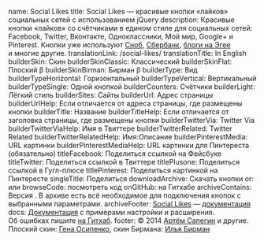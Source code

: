 name: Social Likes
title: Social Likes — красивые кнопки «лайков» социальных сетей с использованием jQuery
description: Красивые кнопки «лайков» со счётчиками в едином стиле для социальных сетей: Facebook, Twitter, Вконтакте, Одноклассники, Мой мир, Google+ и Pinterest. Кнопки уже используют <a href="http://www.snob.ru/">Сноб</a>, <a href="http://sberbank.ru/">Сбербанк</a>, <a href="http://blogengine.ru/blogs/">блоги на Эгее</a> и&nbsp;многие другие.
translationLink: /social-likes/
translationTitle: In English
builderSkin: Скин
builderSkinClassic: Классический
builderSkinFlat: Плоский β
builderSkinBirman: Бирман β
builderType: Вид
builderTypeHorizontal: Горизонтальный
builderTypeVertical: Вертикальный
builderTypeSingle: Одной кнопкой
builderCounters: Счётчики
builderLight: Лёгкий стиль
builderSites: Сайты
builderUrl: Адрес страницы
builderUrlHelp: Если отличается от адреса страницы, где размещены кнопки
builderTitle: Название
builderTitleHelp: Если отличается от заголовка страницы, где размещены кнопки
builderTwitterVia: Twitter Via
builderTwitterViaHelp: Имя в Твиттере
builderTwitterRelated: Twitter Related
builderTwitterRelatedHelp: Имя:Описание
builderPinterestMedia: URL картинки
builderPinterestMediaHelp: URL картинки для Пинтереста (обязательно)
titleFacebook: Поделиться ссылкой на Фейсбуке
titleTwitter: Поделиться ссылкой в Твиттере
titlePlusone: Поделиться ссылкой в Гугл-плюсе
titlePinterest: Поделиться картинкой на Пинтересте
singleTitle: Поделиться
downloadArchive: Скачать кнопки
or: или
browseCode: посмотреть код
onGitHub: на Гитхабе
archiveContains: Версия <a href="https://github.com/sapegin/social-likes/blob/master/Changelog.md"><!--VERSION--><!--/VERSION--></a>. В архиве есть всё необходимое для подключения кнопок с выбранными параметрами.
archiveFooter: <a href="http://sapegin.github.com/social-likes/">Social Likes</a> — <a href="https://github.com/sapegin/social-likes/Readme.md">документация</a>
docs: <a href="https://github.com/sapegin/social-likes/blob/master/Readme.md">Документация</a> с примерами настройки и расширения.<br>Об ошибках пишите <a href="https://github.com/sapegin/social-likes/issues">на Гитхаб</a>.
footer: © 2014 <a href="https://github.com/sapegin">Артём Сапегин</a> и другие. Плоский скин: <a href="http://genn.org/">Гена Осипенко</a>, скин Бирмана: <a href="http://ilyabirman.ru/">Илья Бирман</a>